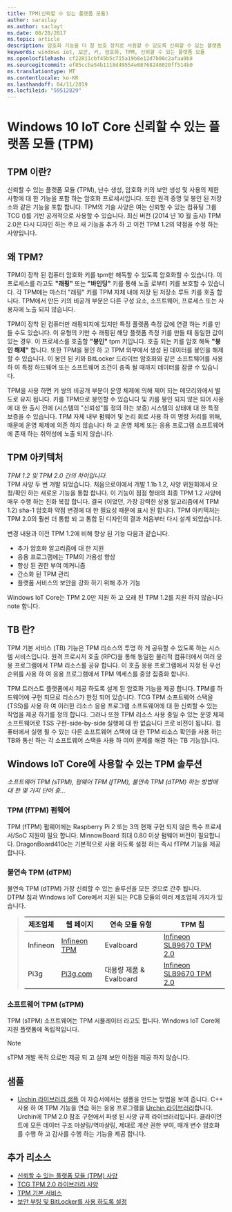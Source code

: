 ```yaml
---
title: TPM(신뢰할 수 있는 플랫폼 모듈)
author: saraclay
ms.author: saclayt
ms.date: 08/28/2017
ms.topic: article
description: 암호화 기능을 더 잘 보호 장치로 사용할 수 있도록 신뢰할 수 있는 플랫폼 모듈을 사용 하는 방법에 알아봅니다.
keywords: windows iot, 보안, 키, 암호화, TPM, 신뢰할 수 있는 플랫폼 모듈
ms.openlocfilehash: cf22811cbf45b5c715a19b8e12d7b00c2afaa9b8
ms.sourcegitcommit: ef85ccba54b1118d49554e88768240020ff514b0
ms.translationtype: MT
ms.contentlocale: ko-KR
ms.lasthandoff: 04/11/2019
ms.locfileid: "59512829"
---
```

# <a name="trusted-platform-module-tpm-on-windows-10-iot-core"></a>Windows 10 IoT Core 신뢰할 수 있는 플랫폼 모듈 (TPM)

## <a name="what-is-tpm"></a>TPM 이란?
신뢰할 수 있는 플랫폼 모듈 (TPM), 난수 생성, 암호화 키의 보안 생성 및 사용의 제한 사항에 대 한 기능을 포함 하는 암호화 프로세서입니다. 또한 원격 증명 및 봉인 된 저장소와 같은 기능을 포함 합니다.
TPM의 기술 사양은 여는 신뢰할 수 있는 컴퓨팅 그룹 TCG ()를 기반 공개적으로 사용할 수 있습니다. 최신 버전 (2014 년 10 월 출시) TPM 2.0은 다시 디자인 하는 주요 새 기능을 추가 하 고 이전 TPM 1.2의 약점을 수정 하는 사양입니다.

## <a name="why-tpm"></a>왜 TPM?  
TPM이 장착 된 컴퓨터 암호화 키를 tpm만 해독할 수 있도록 암호화할 수 있습니다. 이 프로세스를 라고도 **"래핑"** 또는 **"바인딩"** 키를 통해 노출 로부터 키를 보호할 수 있습니다. 각 TPM에는 마스터 "래핑" 키를 TPM 자체 내에 저장 된 저장소 루트 키를 호출 합니다. TPM에서 만든 키의 비공개 부분은 다른 구성 요소, 소프트웨어, 프로세스 또는 사용자에 노출 되지 않습니다.  

TPM이 장착 된 컴퓨터만 래핑되지에 있지만 특정 플랫폼 측정 값에 연결 하는 키를 만들 수도 있습니다. 이 유형의 키만 수 래핑된 해당 플랫폼 측정 키를 만들 때 동일한 값이 있는 경우. 이 프로세스를 호출할 **"봉인"** tpm 키입니다. 호출 되는 키를 암호 해독 **"봉인 해제"** 합니다. 또한 TPM을 봉인 하 고 TPM 외부에서 생성 된 데이터를 봉인을 해제할 수 있습니다. 이 봉인 된 키와 BitLocker 드라이브 암호화와 같은 소프트웨어를 사용 하 여 특정 하드웨어 또는 소프트웨어 조건이 충족 될 때까지 데이터를 잠글 수 있습니다.  

TPM을 사용 하면 키 쌍의 비공개 부분이 운영 체제에 의해 제어 되는 메모리와에서 별도로 유지 됩니다. 키를 TPM으로 봉인할 수 있습니다 및 키를 봉인 되지 않은 되어 사용에 대 한 출시 전에 (시스템의 "신뢰성"를 정의 하는 보증) 시스템의 상태에 대 한 특정 보증을 수 있습니다. TPM 자체 내부 펌웨어 및 논리 회로 사용 하 여 명령 처리를 위해, 때문에 운영 체제에 의존 하지 않습니다 하 고 운영 체제 또는 응용 프로그램 소프트웨어에 존재 하는 취약성에 노출 되지 않습니다.

## <a name="tpm-architecture"></a>TPM 아키텍처
_TPM 1.2 및 TPM 2.0 간의 차이입니다._  
TPM 사양 두 번 개발 되었습니다. 처음으로이에서 개발 1.1b 1.2, 사양 위원회에서 요청/확인 하는 새로운 기능을 통합 합니다. 이 기능이 점점 형태의 최종 TPM 1.2 사양에 매우 수행 하는 진화 복잡 합니다. 결국 (이었던, 가장 강력한 상용 알고리즘에서 TPM 1.2) sha-1 암호화 약점 변경에 대 한 필요성 때문에 표시 된 합니다. TPM 아키텍처는 TPM 2.0의 훨씬 더 통합 되 고 통합 된 디자인의 결과 처음부터 다시 설계 되었습니다.  

변경 내용과 이전 TPM 1.2에 비해 향상 된 기능 다음과 같습니다.

* 추가 암호화 알고리즘에 대 한 지원
* 응용 프로그램에는 TPM의 가용성 향상
* 향상 된 권한 부여 메커니즘
* 간소화 된 TPM 관리
* 플랫폼 서비스의 보안을 강화 하기 위해 추가 기능

Windows IoT Core는 TPM 2.0만 지원 하 고 오래 된 TPM 1.2를 지원 하지 않습니다 note 합니다.

## <a name="what-is-tbs"></a>TB 란? 
TPM 기본 서비스 (TB) 기능은 TPM 리소스의 투명 하 게 공유할 수 있도록 하는 시스템 서비스입니다. 원격 프로시저 호출 (RPC)을 통해 동일한 물리적 컴퓨터에서 여러 응용 프로그램에서 TPM 리소스를 공유 합니다. 이 호출 응용 프로그램에서 지정 된 우선 순위를 사용 하 여 응용 프로그램에서 TPM 액세스를 중앙 집중화 합니다.  

TPM 트러스트 플랫폼에서 제공 하도록 설계 된 암호화 기능을 제공 합니다. TPM를 하드웨어에 구현 되므로 리소스가 한정 되어 있습니다. TCG TPM 소프트웨어 스택을 (TSS)를 사용 하 여 이러한 리소스 응용 프로그램 소프트웨어에 대 한 신뢰할 수 있는 작업을 제공 하기를 정의 합니다. 그러나 또한 TPM 리소스 사용 중일 수 있는 운영 체제 소프트웨어로 TSS 구현-side-by-side 실행에 대 한 없습니다 프로 비전이 됩니다. 컴퓨터에서 실행 될 수 있는 다른 소프트웨어 스택에 대 한 TPM 리소스 확인을 사용 하는 TB와 통신 하는 각 소프트웨어 스택을 사용 하 여이 문제를 해결 하는 TB 기능입니다.

## <a name="tpm-solutions-available-on-windows-iot-core"></a>Windows IoT Core에 사용할 수 있는 TPM 솔루션  
_소프트웨어 TPM (sTPM), 펌웨어 TPM (fTPM), 불연속 TPM (dTPM) 하는 방법에 대 한 몇 가지 단어 중..._

### <a name="firmware-tpm-ftpm"></a>TPM (fTPM) 펌웨어  
TPM (fTPM) 펌웨어에는 Raspberry Pi 2 또는 3의 현재 구현 되지 않은 특수 프로세서/SoC 지원이 필요 합니다. MinnowBoard 최대 0.80 이상 펌웨어 버전이 필요합니다. DragonBoard410c는 기본적으로 사용 하도록 설정 하는 즉시 fTPM 기능을 제공 합니다.  

### <a name="discrete-tpm-dtpm"></a>불연속 TPM (dTPM)  
불연속 TPM (dTPM) 가장 신뢰할 수 있는 솔루션을 모든 것으로 간주 됩니다.  
DTPM 칩과 Windows IoT Core에서 지원 되는 PCB 모듈의 여러 제조업체 가지가 있습니다.

> | 제조업체 | 웹 페이지 | 연속 모듈 유형 | TPM 칩 |
> |-------------|----------|----------|----------| 
> | Infineon | [Infineon TPM](https://www.infineon.com/cms/en/product/evaluation-boards/iridium9670-tpm2.0-linux/)| Evalboard | [Infineon SLB9670 TPM 2.0](https://www.infineon.com/cms/de/product/security-smart-card-solutions/optiga-embedded-security-solutions/optiga-tpm/slb-9670vq2.0/) |
> | Pi3g | [Pi3g.com](https://pi3g.com/eigene-produkte/)| 대용량 제품 & Evalboard | [Infineon SLB9670 TPM 2.0](https://www.infineon.com/cms/de/product/security-smart-card-solutions/optiga-embedded-security-solutions/optiga-tpm/slb-9670vq2.0/) |


### <a name="software-tpm-stpm"></a>소프트웨어 TPM (sTPM)  
TPM (sTPM) 소프트웨어는 TPM 시뮬레이터 라고도 합니다. Windows IoT Core에 지원 플랫폼에 독립적입니다.  

> [!NOTE]
> sTPM 개발 목적 으로만 제공 되 고 실제 보안 이점을 제공 하지 않습니다.  


## <a name="samples"></a>샘플  
<!--
* [TBSSample project C++](https://developer.microsoft.com/en-us/windows/iot/samples/tbssample)
  This tutorial demonstrates how to create a basic C++ application that uses TBS to poll the TPM.  -->
* [Urchin 라이브러리 샘플](https://github.com/ms-iot/security/tree/master/Urchin/Lib) 이 자습서에서는 샘플을 만드는 방법을 보여 줍니다. C++ 사용 하 여 TPM 기능을 연습 하는 응용 프로그램을 [Urchin 라이브러리](https://github.com/ms-iot/security)합니다. Urchin에 TPM 2.0 참조 구현에서 파생 된 사양 규격 라이브러리입니다. 클라이언트에 모든 데이터 구조 마샬링/역마샬링, 제대로 계산 권한 부여, 매개 변수 암호화를 수행 하 고 감사를 수행 하는 기능을 제공 합니다.

## <a name="additional-resources"></a>추가 리소스  
* [신뢰할 수 있는 플랫폼 모듈 (TPM) 사양](http://www.trustedcomputinggroup.org/developers/trusted_platform_module) 
* [TCG TPM 2.0 라이브러리 사양](http://www.trustedcomputinggroup.org/resources/tpm_library_specification)
* [TPM 기본 서비스](https://msdn.microsoft.com/library/windows/desktop/aa446796(v=vs.85).aspx) 
* [보안 부팅 및 BitLocker를 사용 하도록 설정](SecureBootAndBitLocker.md)

